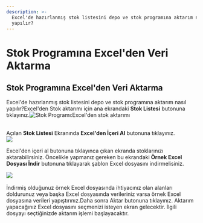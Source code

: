 ```yaml
---
description: >-
  Excel'de hazırlanmış stok listesini depo ve stok programına aktarım nasıl
  yapılır?
---
```


# Stok Programına Excel'den Veri Aktarma

## Stok Programına Excel'den Veri Aktarma

Excel'de hazırlanmış stok listesini depo ve stok programına aktarım nasıl yapılır?Excel'den Stok aktarımı için ana ekrandaki **Stok Listesi** butonuna tıklayınız.​![Stok Programı:Excel'den stok aktarımı](https://3008103445-files.gitbook.io/\~/files/v0/b/gitbook-x-prod.appspot.com/o/spaces%2F-M1UlZ0DkqicJaHvY8y3%2Fuploads%2FGFsn2mSdSGMpbCj5ur0N%2Fimage.png?alt=media\&token=3889544e-1db0-433d-b915-ac3d9b0e8d1d)​

\
Açılan **Stok Listesi** Ekranında **Excel'den İçeri Al** butonuna tıklayınız.\
![](https://3008103445-files.gitbook.io/\~/files/v0/b/gitbook-x-prod.appspot.com/o/spaces%2F-M1UlZ0DkqicJaHvY8y3%2Fuploads%2F3fcwkxcvHHb26kTw4JFU%2Fimage.png?alt=media\&token=8c1bf181-7f31-46cd-9b0a-0f84a93ef488)

Excel'den içeri al butonuna tıklayınca çıkan ekranda stoklarınızı aktarabilirsiniz. Öncelikle yapmanız gereken bu ekrandaki **Örnek Excel Dosyası İndir** butonuna tıklayarak şablon Excel dosyasını indirmelisiniz.

​![](https://3008103445-files.gitbook.io/\~/files/v0/b/gitbook-x-prod.appspot.com/o/spaces%2F-M1UlZ0DkqicJaHvY8y3%2Fuploads%2FOvstpgvNr69Cxe0ppeYD%2Fimage.png?alt=media\&token=3ec13569-d777-4e1c-981e-7e756cb80038)​

İndirmiş olduğunuz örnek Excel dosyasında ihtiyacınız olan alanları doldurunuz veya başka Excel dosyasında verileriniz varsa örnek Excel dosyasına verileri yapıştırınız.Daha sonra Aktar butonuna tıklayınız. Aktarım yapacağınız Excel dosyasını seçmenizi isteyen ekran gelecektir. İlgili dosyayı seçtiğinizde aktarım işlemi başlayacaktır.
